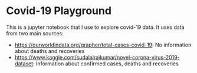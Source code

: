 # Covid-19 Playground

This is a jupyter notebook that I use to explore covid-19 data. It uses data from two main sources:
- https://ourworldindata.org/grapher/total-cases-covid-19: No information about deaths and recoveries
- https://www.kaggle.com/sudalairajkumar/novel-corona-virus-2019-dataset: Information about confirmed cases, deaths and recoveries
